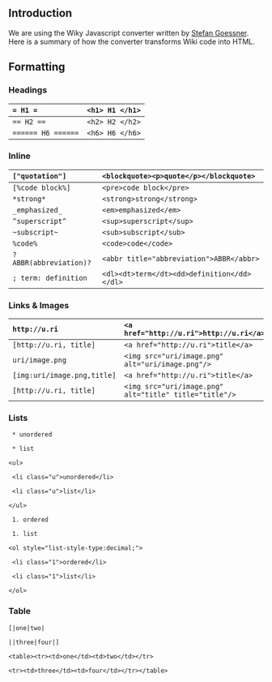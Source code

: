 ## Introduction ##

We are using the Wiky Javascript converter written by [Stefan Goessner](http://goessner.net/articles/wiky/). Here is a summary of how the converter transforms Wiki code into HTML.

## Formatting ##

### Headings ###

| `= H1 =` | `<h1> H1 </h1>` |
|:---------|:----------------|
| `== H2 ==` | `<h2> H2 </h2>` |
| `====== H6 ======` | `<h6> H6 </h6>` |


### Inline ###

| `["quotation"]` | `<blockquote><p>quote</p></blockquote>`|
|:----------------|:---------------------------------------|
| `[%code block%]` | `<pre>code block</pre>`                |
| `*strong*`      | `<strong>strong</strong>`              |
| `_emphasized_`  | `<em>emphasized</em>`                  |
| `^superscript^` | `<sup>superscript</sup>`               |
| `~subscript~`   | `<sub>subscript</sub>`                 |
| `%code%`        | `<code>code</code>`                    |
| `?ABBR(abbreviation)?` | `<abbr title="abbreviation">ABBR</abbr>` |
| `; term: definition` |	`<dl><dt>term</dt><dd>definition</dd></dl>` |


### Links & Images ###

| `http://u.ri` | `<a href="http://u.ri">http://u.ri</a>` |
|:--------------|:----------------------------------------|
| `[http://u.ri, title]` | `<a href="http://u.ri">title</a>`       |
| `uri/image.png` | `<img src="uri/image.png" alt="uri/image.png"/>` |
| `[img:uri/image.png,title]` | `<a href="http://u.ri">title</a>`       |
| `[http://u.ri, title]` | `<img src="uri/image.png" alt="title" title="title"/>` |


### Lists ###

` * unordered`

` * list`


`<ul>`

` <li class="u">unordered</li>`

` <li class="u">list</li>`

`</ul>`



` 1. ordered`

` 1. list`


`<ol style="list-style-type:decimal;">`

` <li class="1">ordered</li>`

` <li class="1">list</li>`

`</ol>`


### Table ###

`[|one|two|`

`||three|four|]`



`<table><tr><td>one</td><td>two</td></tr>`

`<tr><td>three</td><td>four</td></tr></table>`